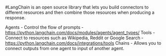 #LangChain is an open source library that lets you build connectors to different resources and then combine those resources when producing a response.

Agents - Control the flow of prompts - https://python.langchain.com/docs/modules/agents/agent_types/
Tools - Connect to resources such as Wikipedia, Reddit or Google Search - https://python.langchain.com/docs/integrations/tools 
Chains - Allows you to connect outputs from one agent to input of another agent.

